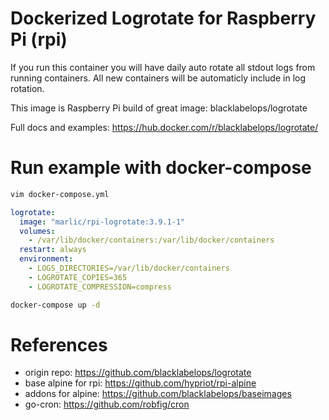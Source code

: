 # Dockerized Logrotate for Raspberry Pi (rpi)

If you run this container you will have daily auto rotate all stdout logs from running containers.
All new containers will be automaticly include in log rotation.

This image is Raspberry Pi build of great image: blacklabelops/logrotate

Full docs and examples: https://hub.docker.com/r/blacklabelops/logrotate/

# Run example with docker-compose
```bash
vim docker-compose.yml
```
```yaml
logrotate:
  image: "marlic/rpi-logrotate:3.9.1-1"
  volumes:
    - /var/lib/docker/containers:/var/lib/docker/containers
  restart: always
  environment:
    - LOGS_DIRECTORIES=/var/lib/docker/containers
    - LOGROTATE_COPIES=365
    - LOGROTATE_COMPRESSION=compress
```
```bash
docker-compose up -d
```

# References

- origin repo: https://github.com/blacklabelops/logrotate
- base alpine for rpi: https://github.com/hypriot/rpi-alpine  
- addons for alpine: https://github.com/blacklabelops/baseimages
- go-cron: https://github.com/robfig/cron

